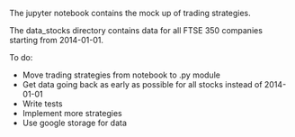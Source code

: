 The jupyter notebook contains the mock up of trading strategies.

The data_stocks directory contains data for all FTSE 350 companies starting from 2014-01-01.

To do:
- Move trading strategies from notebook to .py module
- Get data going back as early as possible for all stocks instead of 2014-01-01
- Write tests
- Implement more strategies
- Use google storage for data



